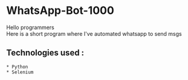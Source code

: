 # WhatsApp-Bot-1000
Hello programmers <br/>
Here is a short program where I've automated whatsapp to send msgs
## Technologies used :
    * Python
    * Selenium
